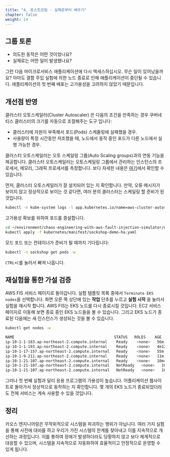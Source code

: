 ```yaml
---
title: "4. 포스트모텀 - 실패로부터 배우기"
chapter: false
weight: 14
---
```


## 그룹 토론

+ 의도한 동작은 어떤 것이었나요?
+ 실제로는 어떤 일이 발생했나요?

그런 다음 마이크로서비스 애플리케이션에 다시 액세스하십시오. 무슨 일이 있어났을까요? 아마도 결함 주입 실험에 의한 노드 종료로 인해 애플리케이션이 중단될 수 있습니다. 애플리케이션의 첫 번째 배포는 고가용성을 고려하지 않았기 때문입니다.

## 개선점 반영

클러스터 오토스케일러(Cluster Autoscaler) 은 다음의 조건을 만족하는 경우 쿠버네티스 클러스터의 크기를 자동으로 조절해주는 도구 입니다:

+ 클러스터에 자원이 부족해서 포드(Pods) 스케쥴링에 실패했을 경우.
+ 사용량이 특정 시간동안 저조했을 때, 노드에서 동작 중인 포드가 다른 노드에서 실행 가능한 경우.

클러스터 오토스케일러는 오토 스케일링 그룹(Auto Scaling groups)과의 연동 기능을 제공합니다. 클러스터 오토스케일러는 오토스케일링 그룹에서 관리하는 인스턴스의 프로세서, 메모리, 그래픽 프로세서를 측정합니다. 보다 자세한 내용은 [여기](https://github.com/kubernetes/autoscaler/tree/master/cluster-autoscaler/cloudprovider/aws)에서 확인할 수 있습니다.

먼저, 클러스터 오토스케일러가 잘 설치되어 있는 지 확인합니다. 만약, 오류 메시지가 보이지 않고 정상적으로 보이는 것 같다면, 여러 분의 클러스터는 스케일링 할 준비가 된 것입니다.
```sh
kubectl -n kube-system logs -l app.kubernetes.io/name=aws-cluster-autoscaler
```

고가용성 확보를 위하여 포드를 증설합니다.
```sh
cd ~/environment/chaos-engineering-with-aws-fault-injection-simulator/eks/
kubectl apply -f kubernetes/manifest/sockshop-demo-ha.yaml
```

모드 포드 또는 컨테이너가 준비가 될 때까지 기다립니다:
```sh
kubectl -n sockshop get pods -w
```
`CTRL+C`를 눌러서 빠져 나옵니다.

## 재실험을 통한 가설 검증

AWS FIS 서비스 페이지로 돌아갑니다. 실험 템플릿 목록 중에서 `Terminate EKS nodes`을 선택합니다. 화면 오른 쪽 상단에 있는 **작업** 단추를 누르고 **실험 시작** 을 눌러서 실험을 재시작 합니다. AWS FIS는 EKS 노드를 다시 종료시킬 것입니다. EC2 서비스 페이지로 이동해 보면 종료 중인 EKS 노드들을 볼 수 있습니다. 그리고 EKS 노드가 종료된 다음에는 새 인스턴스가 생성되는 것을 볼 수 있습니다.

```sh
kubectl get nodes -w
```
```sh
NAME                                            STATUS   ROLES    AGE     VERSION
ip-10-1-1-183.ap-northeast-2.compute.internal    Ready    <none>   56m     v1.20.4-eks-6b7464
ip-10-1-1-193.ap-northeast-2.compute.internal    Ready    <none>   4m12s   v1.20.4-eks-6b7464
ip-10-1-17-157.ap-northeast-2.compute.internal   Ready    <none>   55m     v1.20.4-eks-6b7464
ip-10-1-9-211.ap-northeast-2.compute.internal    Ready    <none>   11m     v1.20.4-eks-6b7464
ip-10-1-21-107.ap-northeast-2.compute.internal   Ready    <none>   10m40s   v1.20.4-eks-6b7464
ip-10-1-21-107.ap-northeast-2.compute.internal   NotReady   <none>   10m40s   v1.20.4-eks-6b7464
ip-10-1-21-107.ap-northeast-2.compute.internal   NotReady   <none>   10m40s   v1.20.4-eks-6b7464
```

그러나 첫 번째 실험과 달리 응용 프로그램의 가용성이 높습니다. 어플리케이션 웹사이트로 돌아가서 정상적으로 동작하는 지 확인합니다. 몇 개의 EKS 노드가 종료되었더라도 전체 서비스는 계속 사용할 수 있을 것입니다.

## 정리

카오스 엔지니어링은 무작위적으로 시스템을 파괴하는 행위가 아닙니다. 여러 가지 실험을 통해 사전에 대비를 하고 우리가 가진 시스템의 한계를 찾아내고 이를 지속적으로 개선하는 과정입니다. 이를 통하여 장애가 발생하더라도 당황하지 않고 보다 체계적으로 대응할 수 있으며, 시스템을 지속적으로 자동화하여 효율적이고 안정적으로 운영할 수 있게 됩니다.
